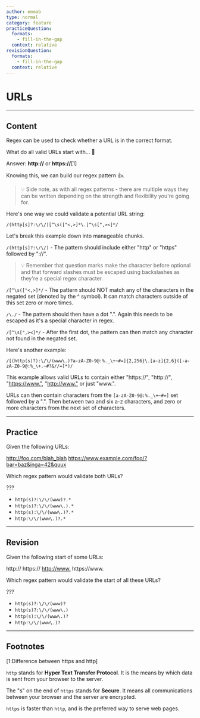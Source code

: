 ```yaml
---
author: emmab
type: normal
category: feature
practiceQuestion:
  formats:
    - fill-in-the-gap
  context: relative
revisionQuestion:
  formats:
    - fill-in-the-gap
  context: relative
---
```


# URLs


---

## Content

Regex can be used to check whether a URL is in the correct format.

What do all valid URLs start with... 🤔

Answer: **http://** or **https://**[1]

Knowing this, we can build our regex pattern 👍. 

> 💡 Side note, as with all regex patterns - there are multiple ways they can be written depending on the strength and flexibility you're going for.

Here's one way we could validate a potential URL string:

`/(http[s]?:\/\/)[^\s(["<,>]*\.[^\s[",><]*/`

Let's break this example down into manageable chunks.

`/(http[s]?:\/\/)` - The pattern should include either "http" or "https" followed by "://". 

> 💡 Remember that question marks make the character before optional and that forward slashes must be escaped using backslashes as they're a special regex character.

`/[^\s(["<,>]*/` - The pattern should NOT match any of the characters in the negated set (denoted by the ^ symbol). It can match characters outside of this set zero or more times.

`/\./` - The pattern should then have a dot ".". Again this needs to be escaped as it's a special character in regex. 

`/[^\s[",><]*/` - After the first dot, the pattern can then match any character not found in the negated set.

Here's another example:

`/[(http(s)?):\/\/(www\.)?a-zA-Z0-9@:%._\+~#=]{2,256}\.[a-z]{2,6}([-a-zA-Z0-9@:%_\+.~#?&//=]*)/`

This example allows valid URLs to contain either "https://", "http://", "<https://www.">, "<http://www."> or just "www.".

URLs can then contain characters from the `[a-zA-Z0-9@:%._\+~#=]` set followed by a ".". Then between two and six a-z characters, and zero or more characters from the next set of characters.


---

## Practice

Given the following URLs:

<http://foo.com/blah_blah>
<https://www.example.com/foo/?bar=baz&inga=42&quux>

Which regex pattern would validate both URLs?

???

- `http(s)?:\/\/(www)?.*`
- `http(s)?:\/\/(www\.).*`
- `http(s):\/\/(www\.)?.*`
- `http:\/\/(www\.)?.*`


---

## Revision

Given the following start of some URLs:

http://
https://
<http://www.>
https://www.

Which regex pattern would validate the start of all these URLs?

???

- `http(s)?:\/\/(www)?`
- `http(s)?:\/\/(www\.)`
- `http(s):\/\/(www\.)?`
- `http:\/\/(www\.)?`


---

## Footnotes

[1:Difference between https and http]

`http` stands for **Hyper Text Transfer Protocol**. It is the means by which data is sent from your browser to the server.

The "s" on the end of `https` stands for **Secure**. It means all communications between your browser and the server are encrypted.

`https` is faster than `http`, and is the preferred way to serve web pages.
 

